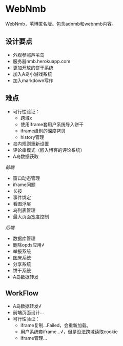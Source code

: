 # WebNmb
WebNmb，苇博匿名版。包含adnmb和webnmb内容。

## 设计要点
- 外观参照芦苇岛
- 服务器nmb.herokuapp.com
- 更加开放的饼干系统
- 加入A岛小游戏系统
- 加入markdown写作

## 难点
- 可行性验证：
	- 跨域x
	- 使用iframe套用户系统导入饼干
	- iframe级别的深度拷贝
	- history管理
- 岛内规则重新设置
- 评论串模式（嵌入博客的评论系统）
- A岛数据获取

*前端*
- 窗口动态管理
- iframe问题
- 长按
- 事件绑定
- 看图浮层
- 岛列表管理
- 最大页面宽度控制

*后端*
- 数据库管理
- 删除opds应用√
- 举报系统
- 图床系统
- 分享系统
- 饼干系统
- A岛数据转发

## WorkFlow

- A岛数据转发√
- 前端页面设计...
- 可行性验证：
	- iframe复制...Failed，会重新加载。
	- 用户系统套iframe...√，但是没法跨域读取cookie
	- iframe管理...
